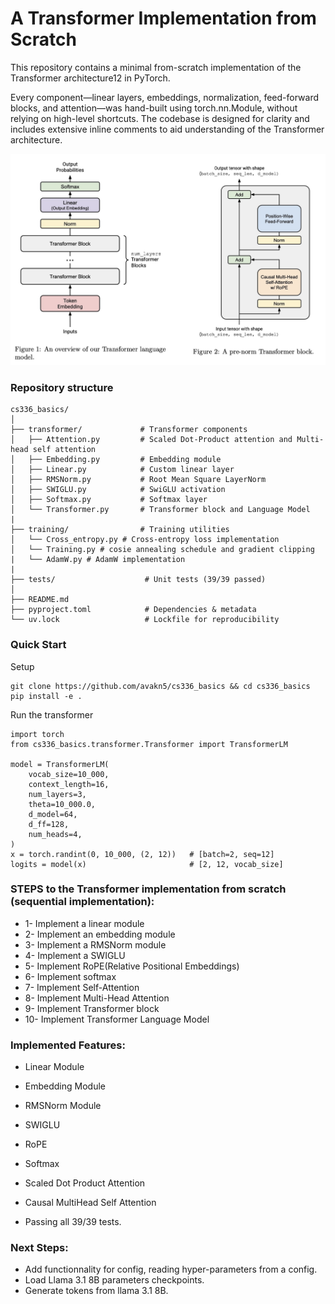 # A Transformer Implementation from Scratch

This repository contains a minimal from-scratch implementation of the Transformer architecture12 in PyTorch.


Every component—linear layers, embeddings, normalization, feed-forward blocks, and attention—was hand-built using torch.nn.Module, without relying on high-level shortcuts. The codebase is designed for clarity and includes extensive inline comments to aid understanding of the Transformer architecture.


![Transformer Architecture](cs336_basics/READMEfigure.jpg)

### Repository structure 

```
cs336_basics/
│         
├── transformer/             # Transformer components
│   ├── Attention.py         # Scaled Dot-Product attention and Multi-head self attention 
│   ├── Embedding.py         # Embedding module
│   ├── Linear.py            # Custom linear layer
│   ├── RMSNorm.py           # Root Mean Square LayerNorm
│   ├── SWIGLU.py            # SwiGLU activation
│   ├── Softmax.py           # Softmax layer
│   └── Transformer.py       # Transformer block and Language Model
|
├── training/                # Training utilities
│   └── Cross_entropy.py # Cross-entropy loss implementation
│   └── Training.py # cosie annealing schedule and gradient clipping
|   └── AdamW.py # AdamW implementation
|
├── tests/                    # Unit tests (39/39 passed)
│
├── README.md                 
├── pyproject.toml            # Dependencies & metadata
└── uv.lock                   # Lockfile for reproducibility          
```

### Quick Start

Setup 

```
git clone https://github.com/avakn5/cs336_basics && cd cs336_basics
pip install -e .
```

Run the transformer
```
import torch
from cs336_basics.transformer.Transformer import TransformerLM

model = TransformerLM(
    vocab_size=10_000,
    context_length=16,
    num_layers=3,
    theta=10_000.0,
    d_model=64,
    d_ff=128,
    num_heads=4,
)
x = torch.randint(0, 10_000, (2, 12))   # [batch=2, seq=12]
logits = model(x)                       # [2, 12, vocab_size]
```

### STEPS to the Transformer implementation from scratch (sequential implementation):

* 1- Implement a linear module 
* 2- Implement an embedding module 
* 3- Implement a RMSNorm module
* 4- Implement a SWIGLU
* 5- Implement RoPE(Relative Positional Embeddings)
* 6- Implement softmax
* 7- Implement Self-Attention
* 8- Implement Multi-Head Attention
* 9- Implement Transformer block
* 10- Implement Transformer Language Model


### Implemented Features:

* Linear Module
* Embedding Module
* RMSNorm Module
* SWIGLU
* RoPE
* Softmax
* Scaled Dot Product Attention
* Causal MultiHead Self Attention

* Passing all 39/39 tests.

### Next Steps: 

* Add functionnality for config, reading hyper-parameters from a config.
* Load Llama 3.1 8B parameters checkpoints.
* Generate tokens from llama 3.1 8B.


[^1]: Stanford CS336: Language Modeling from Scratch — Assignment 1 Instructions. Stanford University, 2025. https://stanford-cs336.github.io/spring2025/ ↩
[^2]: Vaswani, A., Shazeer, N., Parmar, N., Uszkoreit, J., Jones, L., Gomez, A. N., Kaiser, Ł., & Polosukhin, I. (2017). Attention Is All You Need. NeurIPS. https://arxiv.org/abs/1706.03762 
